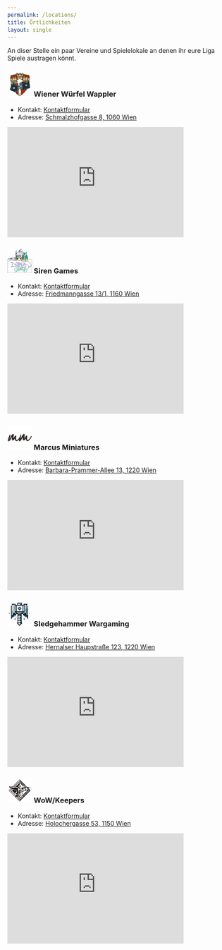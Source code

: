 ```yaml
---
permalink: /locations/
title: Örtlichkeiten
layout: single
---
```


An diser Stelle ein paar Vereine und Spielelokale an denen ihr eure Liga Spiele austragen könnt.

### ![](../assets/images/www.png) Wiener Würfel Wappler

* Kontakt: [Kontaktformular](https://earnest-lollipop-61838c.netlify.app/contact)
* Adresse: [Schmalzhofgasse 8, 1060 Wien](https://goo.gl/maps/eDQggueNQ6xiGWos7)

<iframe src="https://www.google.com/maps/embed?pb=!1m14!1m8!1m3!1d5319.120452341746!2d16.3450192!3d48.1958242!3m2!1i1024!2i768!4f13.1!3m3!1m2!1s0x476d078a4c90b36d%3A0xac24789f2ab8217e!2sSchmalzhofgasse%208%2C%201060%20Wien!5e0!3m2!1sen!2sat!4v1706889629613!5m2!1sen!2sat" width="400" height="250" style="border:0;" allowfullscreen="" loading="lazy" referrerpolicy="no-referrer-when-downgrade"></iframe>

### ![](../assets/images/siren.png) Siren Games

* Kontakt: [Kontaktformular](https://www.sirengames.at/de/kontakt)
* Adresse: [Friedmanngasse 13/1, 1160 Wien](https://maps.app.goo.gl/4iD8wxXx8EYCnJwd8)

<iframe src="https://www.google.com/maps/embed?pb=!1m18!1m12!1m3!1d42534.29470715259!2d16.313659198070443!3d48.2182985435235!2m3!1f0!2f0!3f0!3m2!1i1024!2i768!4f13.1!3m3!1m2!1s0x476d07e65b30da8f%3A0x77890c77cb554028!2sSiren%20Games!5e0!3m2!1sde!2sat!4v1706974111630!5m2!1sde!2sat" width="400" height="250" style="border:0;" allowfullscreen="" loading="lazy" referrerpolicy="no-referrer-when-downgrade"></iframe>

### ![](../assets/images/marcus.png) Marcus Miniatures

* Kontakt: [Kontaktformular](https://www.marcusminiaturesshop.com/contact/)
* Adresse: [Barbara-Prammer-Allee 13, 1220 Wien](https://maps.app.goo.gl/9U7LyKQ7B94UvEKE7)

<iframe src="https://www.google.com/maps/embed?pb=!1m18!1m12!1m3!1d2657.7898032401754!2d16.50816937749783!3d48.22992194472634!2m3!1f0!2f0!3f0!3m2!1i1024!2i768!4f13.1!3m3!1m2!1s0x476d01691e605643%3A0xcb6f9b3b3ed371f7!2sThe%20Marcus%20Miniatures!5e0!3m2!1sde!2sat!4v1706974228979!5m2!1sde!2sat" width="400" height="250" style="border:0;" allowfullscreen="" loading="lazy" referrerpolicy="no-referrer-when-downgrade"></iframe>

### ![](../assets/images/sledgehammer.png) Sledgehammer Wargaming

* Kontakt: [Kontaktformular](https://www.instagram.com/sledgehammer_wargaming/)
* Adresse: [Hernalser Haupstraße 123, 1220 Wien](https://maps.app.goo.gl/pwWM5SL55vq5Ppy58)

<iframe src="https://www.google.com/maps/embed?pb=!1m18!1m12!1m3!1d2658.2656177746994!2d16.3227792!3d48.220759699999995!2m3!1f0!2f0!3f0!3m2!1i1024!2i768!4f13.1!3m3!1m2!1s0x476d087468381879%3A0x217af6118f801399!2sHernalser%20Hauptstra%C3%9Fe%20123%2C%201170%20Wien!5e0!3m2!1sde!2sat!4v1707067066755!5m2!1sde!2sat" width="400" height="250" style="border:0;" allowfullscreen="" loading="lazy" referrerpolicy="no-referrer-when-downgrade"></iframe>

### ![](../assets/images/wow.png) WoW/Keepers 

* Kontakt: [Kontaktformular](https://www.facebook.com/wowkeepers/)
* Adresse: [Holochergasse 53, 1150 Wien](https://maps.app.goo.gl/FTVZVSwaRJ4F8dzq9)

<iframe src="https://www.google.com/maps/embed?pb=!1m18!1m12!1m3!1d2659.319161010728!2d16.3241046!3d48.200468099999995!2m3!1f0!2f0!3f0!3m2!1i1024!2i768!4f13.1!3m3!1m2!1s0x476d07f936f0d41f%3A0xfe6f4cb701081a39!2sWOW-Keepers!5e0!3m2!1sde!2sat!4v1707067434654!5m2!1sde!2sat" width="400" height="250" style="border:0;" allowfullscreen="" loading="lazy" referrerpolicy="no-referrer-when-downgrade"></iframe>
